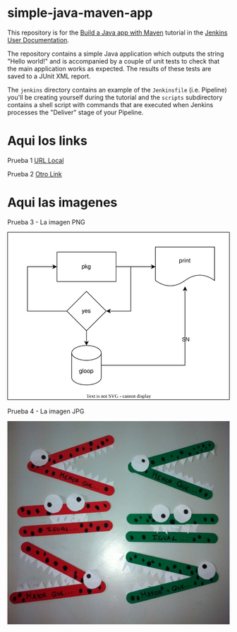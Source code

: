 # simple-java-maven-app

This repository is for the
[Build a Java app with Maven](https://jenkins.io/doc/tutorials/build-a-java-app-with-maven/)
tutorial in the [Jenkins User Documentation](https://jenkins.io/doc/).

The repository contains a simple Java application which outputs the string
"Hello world!" and is accompanied by a couple of unit tests to check that the
main application works as expected. The results of these tests are saved to a
JUnit XML report.

The `jenkins` directory contains an example of the `Jenkinsfile` (i.e. Pipeline)
you'll be creating yourself during the tutorial and the `scripts` subdirectory
contains a shell script with commands that are executed when Jenkins processes
the "Deliver" stage of your Pipeline.


# Aqui los links
Prueba 1 [URL Local](https://jenkins.local/)

Prueba 2 [Otro Link](https://mi.blog.com)

# Aqui las imagenes

Prueba 3 - La imagen PNG

![Prueba 3 - Imagen - SVG](https://github.com/mauromott4/simple-java-maven-app/blob/main/images/test.svg)

Prueba 4 - La imagen JPG

![Prueba 4 - Imagen - JPG](https://github.com/mauromott4/simple-java-maven-app/blob/main/images/SIGNOS.jpg)
